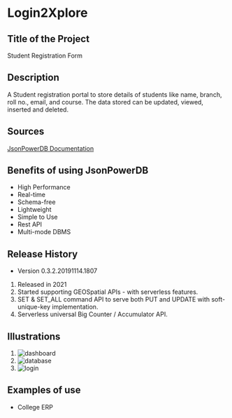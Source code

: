 # Login2Xplore

## Title of the Project
Student Registration Form

## Description
A Student registration portal to store details of students like name, branch, roll no., email, and course. The data stored can be updated, viewed, inserted and deleted.

## Sources
[JsonPowerDB Documentation](https://login2explore.com/jpdb/docs.html)

## Benefits of using JsonPowerDB
* High Performance
* Real-time
* Schema-free
* Lightweight
* Simple to Use
* Rest API
* Multi-mode DBMS

## Release History
* Version 0.3.2.20191114.1807
1. Released in 2021
2. Started supporting GEOSpatial APIs - with serverless features.
3. SET & SET_ALL command API to serve both PUT and UPDATE with soft-unique-key implementation.
4. Serverless universal Big Counter / Accumulator API.

## Illustrations
1. ![dashboard](https://user-images.githubusercontent.com/43496150/122831848-175b7180-d308-11eb-9b38-c0352b0f98d0.PNG)
2. ![database](https://user-images.githubusercontent.com/43496150/122831852-188c9e80-d308-11eb-95eb-207e66164dc3.PNG)
3. ![login](https://user-images.githubusercontent.com/43496150/122831860-1b878f00-d308-11eb-94a3-666699c160f0.PNG)

## Examples of use
* College ERP
